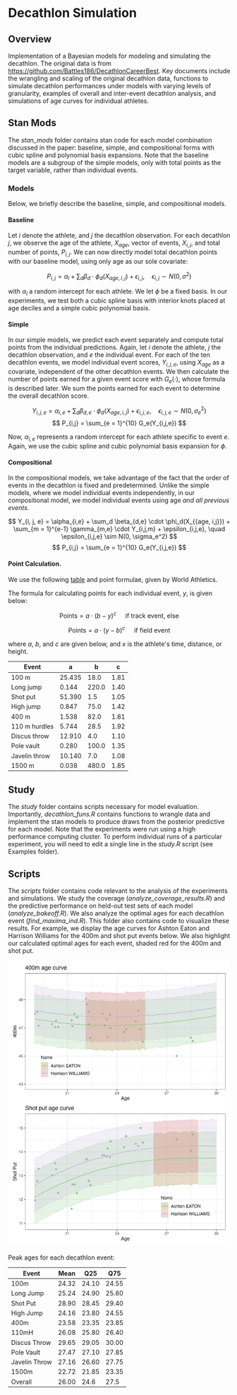# Decathlon Simulation

## Overview

Implementation of a Bayesian models for modeling and simulating the decathlon. The original data is from https://github.com/Battles186/DecathlonCareerBest. Key documents include the wrangling and scaling of the original decathlon data, functions to simulate decathlon performances under models with varying levels of granularity, examples of overall and inter-event decathlon analysis, and simulations of age curves for individual athletes.

## Stan Mods

The *stan_mods* folder contains stan code for each model combination discussed in the paper: baseline, simple, and compositional forms with cubic spline and polynomial basis expansions. Note that the baseline models are a subgroup of the simple models, only with total points as the target variable, rather than individual events. 

### Models

Below, we briefly describe the baseline, simple, and compositional models. 

#### Baseline

Let $i$ denote the athlete, and $j$ the decathlon observation. For each decathlon $j$, we observe the age of the athlete, $X_{age}$, vector of events, $X_{i,j}$, and total number of points, $P_{i,j}$. We can now directly model total decathlon points with our baseline model, using only age as our sole covariate:

$$
P_{i,j} = \alpha_i + \sum_d \beta_d \cdot \phi_d(X_{{age, i,j}})  + \epsilon_{i,j}, \quad \epsilon_{i,j} \sim N(0, \sigma^2)
$$

with $\alpha_i$ a random intercept for each athlete. We let $\phi$ be a fixed basis. In our experiments, we test both a cubic spline basis with interior knots placed at age deciles and a simple cubic polynomial basis.

#### Simple

In our simple models, we predict each event separately and compute total points from the individual predictions. 
Again, let $i$ denote the athlete, $j$ the decathlon observation, and $e$ the individual event.
For each of the ten decathlon events, we model individual event scores, $Y_{i,j,e}$, using $X_{age}$ as a covariate, independent of the other decathlon events.
We then calculate the number of points earned for a given event score with $G_e(\cdot)$, whose formula is described later. We sum the points earned for each event to determine the overall decathlon score. 

$$
Y_{i, j, e} = \alpha_{i,e} + \sum_d \beta_{d,e} \cdot \phi_d(X_{{age, i,j}})  + \epsilon_{i,j,e}, \quad \epsilon_{i,j,e} \sim N(0, \sigma_e^2) 
$$
$$
P_{i,j} = \sum_{e = 1}^{10} G_e(Y_{i,j,e})
$$

Now, $\alpha_{i,e}$ represents a random intercept for each athlete specific to event $e$. Again, we use the cubic spline and cubic polynomial basis expansion for $\phi$.

#### Compositional

In the compositional models, we take advantage of the fact that the order of events in the decathlon is fixed and predetermined. 
Unlike the simple models, where we model individual events independently, in our compositional model, we model individual events using age *and all previous events*.

$$
Y_{i, j, e} = \alpha_{i,e} + \sum_d \beta_{d,e} \cdot \phi_d(X_{{age, i,j}}) + \sum_{m = 1}^{e-1} \gamma_{m,e} \cdot Y_{i,j,m}  + \epsilon_{i,j,e}, \quad \epsilon_{i,j,e} \sim N(0, \sigma_e^2) 
$$
$$
P_{i,j} = \sum_{e = 1}^{10} G_e(Y_{i,j,e})
$$

#### Point Calculation.

We use the following [table](https://worldathletics.org/about-iaaf/documents/technical-information) and point formulae, given by World Athletics. 

The formula for calculating points for each individual event, $y$, is given below:

$$
\text{Points} =  a \cdot (b-y)^c \quad \text{ if track event, else}
$$

$$
\text{Points} =  a \cdot (y-b)^c \quad \text{ if field event}
$$

where $a$, $b$, and $c$ are given below, and $x$ is the athlete's time, distance, or height.

| Event         | a      | b     | c    |
|---------------|--------|-------|------|
| 100 m         | 25.435 | 18.0  | 1.81 |
| Long jump     | 0.144  | 220.0 | 1.40 |
| Shot put      | 51.390 | 1.5   | 1.05 |
| High jump     | 0.847  | 75.0  | 1.42 |
| 400 m         | 1.538  | 82.0  | 1.81 |
| 110 m hurdles | 5.744  | 28.5  | 1.92 |
| Discus throw  | 12.910 | 4.0   | 1.10 |
| Pole vault    | 0.280  | 100.0 | 1.35 |
| Javelin throw | 10.140 | 7.0   | 1.08 |
| 1500 m        | 0.038  | 480.0 | 1.85 |


## Study

The *study* folder contains scripts necessary for model evaluation. Importantly, *decathlon_funs.R* contains functions to wrangle data and implement the stan models to produce draws from the posterior predictive for each model. Note that the experiments were run using a high performance computing cluster. To perform individual runs of a particular experiment, you will need to edit a single line in the *study.R* script (see Examples folder).

## Scripts

The *scripts* folder contains code relevant to the analysis of the experiments and simulations. We study the coverage (*analyze_coverage_results.R*) and the predictive performance on held-out test sets of each model (*analyze_bakeoff.R*). We also analyze the optimal ages for each decathlon event (*find_maxima_ind.R*). This folder also contains code to visualize these results. For example, we display the age curves for Ashton Eaton and Harrison Williams for the 400m and shot put events below. We also highlight our calculated optimal ages for each event, shaded red for the 400m and shot put.

![age_curve](./images/age_curve_comp.png)


Peak ages for each decathlon event:

| Event         | Mean  | Q25   | Q75   |
|---------------|-------|-------|-------|
| 100m          | 24.32 | 24.10 | 24.55 |
| Long Jump     | 25.24 | 24.90 | 25.60 |
| Shot Put      | 28.90 | 28.45 | 29.40 |
| High Jump     | 24.16 | 23.80 | 24.55 |
| 400m          | 23.58 | 23.35 | 23.85 |
| 110mH         | 26.08 | 25.80 | 26.40 |
| Discus Throw  | 29.65 | 29.05 | 30.00 |
| Pole Vault    | 27.47 | 27.10 | 27.85 |
| Javelin Throw | 27.16 | 26.60 | 27.75 |
| 1500m         | 22.72 | 21.85 | 23.35 |
| Overall       | 26.00 | 24.6  | 27.5  |


